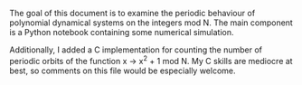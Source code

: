 The goal of this document is to examine the periodic behaviour of polynomial dynamical systems on the integers mod N. The main component is a Python notebook containing some numerical simulation.

Additionally, I added a C implementation for counting the number of periodic orbits of the function x -> x<sup>2</sup> + 1 mod N. My C skills are mediocre at best, so comments on this file would be especially welcome.
